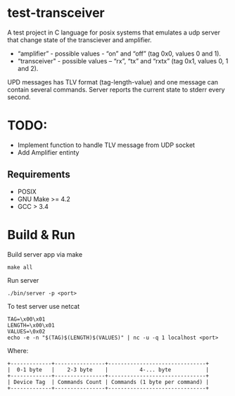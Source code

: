 # test-transceiver

A test project in C language for posix systems that emulates a udp server that
change state of the transciever and amplifier.
* “amplifier” - possible values - “on” and “off” (tag 0x0, values 0 and 1).
* “transceiver" - possible values – “rx”, “tx” and “rxtx” (tag 0x1, values 0, 1 and 2).

UPD messages has TLV format (tag-length-value) and one message can contain several commands.
Server reports the current state to stderr every second.

# TODO:
* Implement function to handle TLV message from UDP socket
* Add Amplifier entinty


## Requirements
* POSIX
* GNU Make >= 4.2
* GCC > 3.4


# Build & Run
Build server app via make
```
make all
```

Run server
```
./bin/server -p <port>
```

To test server use netcat
```
TAG=\x00\x01
LENGTH=\x00\x01
VALUES=\0x02
echo -e -n "$(TAG)$(LENGTH)$(VALUES)" | nc -u -q 1 localhost <port>
```
Where:
```
+-------------+----------------+-------------------------------+
|  0-1 byte   |    2-3 byte    |          4-... byte           |
+-------------+----------------+-------------------------------+
| Device Tag  | Commands Count | Commands (1 byte per command) |
+-------------+----------------+-------------------------------+
```
